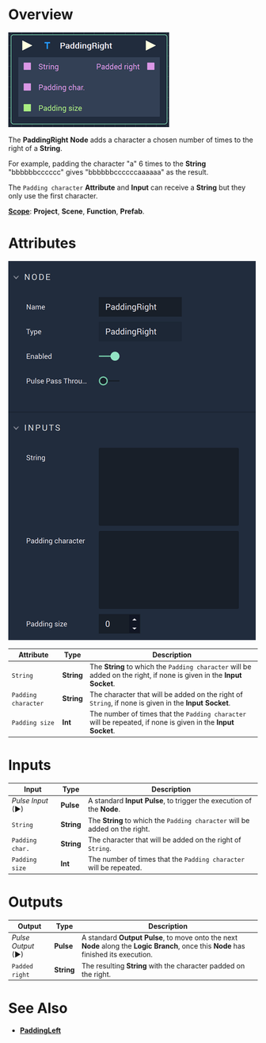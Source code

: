 # Overview

![The PaddingRight Node.](../../.gitbook/assets/paddingrightnode.png)

The **PaddingRight** **Node** adds a character a chosen number of times to the right of a **String**.

For example, padding the character "a" 6 times to the **String** "bbbbbbcccccc" gives "bbbbbbccccccaaaaaa" as the result.

The `Padding character` **Attribute** and **Input** can receive a **String** but they only use the first character.

[**Scope**](../overview.md#scopes): **Project**, **Scene**, **Function**, **Prefab**.

# Attributes

![The PaddingRight Node Attributes.](../../.gitbook/assets/paddingrightattributes.png)

|Attribute|Type|Description|
|---|---|---|
| `String` | **String** | The **String** to which the `Padding character` will be added on the right, if none is given in the **Input Socket**. |
| `Padding character` | **String** | The character that will be added on the right of `String`, if none is given in the **Input Socket**. |
| `Padding size` | **Int** | The number of times that the `Padding character` will be repeated, if none is given in the **Input Socket**. |

# Inputs

|Input|Type|Description|
|---|---|---|
|*Pulse Input* (►)|**Pulse**|A standard **Input Pulse**, to trigger the execution of the **Node**.|
| `String` | **String** | The **String** to which the `Padding character` will be added on the right. |
| `Padding char.` | **String** | The character that will be added on the right of `String`. |
| `Padding size` | **Int** | The number of times that the `Padding character` will be repeated.|

# Outputs

|Output|Type|Description|
|---|---|---|
|*Pulse Output* (►)|**Pulse**|A standard **Output Pulse**, to move onto the next **Node** along the **Logic Branch**, once this **Node** has finished its execution.|
| `Padded right` | **String** | The resulting **String** with the character padded on the right. |

# See Also

* [**PaddingLeft**](paddingleft.md)

